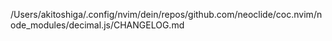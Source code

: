 /Users/akitoshiga/.config/nvim/dein/repos/github.com/neoclide/coc.nvim/node_modules/decimal.js/CHANGELOG.md